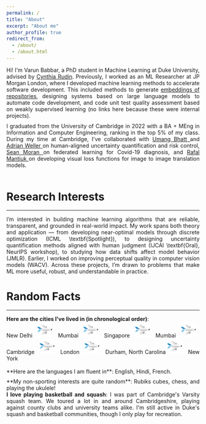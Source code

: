 ```yaml
---
permalink: /
title: "About"
excerpt: "About me"
author_profile: true
redirect_from:
  - /about/
  - /about.html
---
```


<div style="text-align: justify">
Hi! I'm Varun Babbar, a PhD student in Machine Learning at Duke University, advised by <a href="https://users.cs.duke.edu/~cynthia/">Cynthia Rudin</a>. Previously, I worked as an ML Researcher at JP Morgan London, where I developed machine learning methods to accelerate software development. This included methods to generate <a href='https://arxiv.org/pdf/2208.09495.pdf'> embeddings of repositories</a>, designing systems based on large language models to automate code development, and code unit test quality assessment based on weakly supervised learning (no links here because these were internal projects).
</div>
<div style="line-height:75%;">
    <br>
</div>
<div style="text-align: justify">
I graduated from the University of Cambridge in 2022 with a BA + MEng in Information and Computer Engineering, ranking in the top 5% of my class. During my time at Cambridge, I've collaborated with <a href='https://umangsbhatt.github.io/'> Umang Bhatt </a> and <a href='https://mlg.eng.cam.ac.uk/adrian/'> Adrian Weller </a> on human-aligned uncertainty quantification and risk control, <a href='https://sjmoran.github.io/'> Sean Moran </a> on federated learning for Covid-19 diagnosis, and <a href='https://www.cl.cam.ac.uk/~rkm38/'> Rafal Mantiuk </a> on developing visual loss functions for image to image translation models. 
<br>
<br>
</div>

# Research Interests

---

<div style="text-align: justify">
I’m interested in building machine learning algorithms that are reliable, transparent, and grounded in real-world impact. My work spans both theory and application — from developing near-optimal models through discrete optimization (ICML \textbf{Spotlight}), to designing uncertainty quantification methods aligned with human judgment (IJCAI \textbf{Oral}, NeurIPS workshop), to studying how data shifts affect model behavior (JMLR). Earlier, I worked on improving perceptual quality in computer vision models (WACV). Across these projects, I’m drawn to problems that make ML more useful, robust, and understandable in practice.

<!-- My research interests lie broadly in trustworthy machine learning and human-AI collaboration. In particular, I design algorithms, techniques, and frameworks that enable users to better understand the predictive models they are deploying as well as the data they train the models on. I like to think of my research as a tree:
</div>
![My Research Tree](/images/my_research_tree.png)
1. <div style="text-align: justify"> The characteristics of test and training datasets must be fully understood. In particular, having differing training and test distributions of data risks deployment of a model that is flawed. In these cases, explaining distribution shifts using interpretable methods is more important than viewing datasets through the lens of basic statistical measurements. </div>
2. <div style="text-align: justify"> The predictive model must be interpretable, computationally inexpensive to run, and have some guarantees on optimality. The end user and all relevant stakeholders should fully understand the operation and the limitations of the model. </div>
3. <div style="text-align: justify"> When full interpretability is not possible (e.g. with heavily parameterized models such as LLMs), can we obtain sound explanations from the model? </div> -->

# Random Facts

---

<div style="text-align: justify"> <b> Here are the cities I've lived in (in chronological order)</b>: <br> New Delhi &nbsp; <img src="files/plane.png" width="40" height="40"> &nbsp; Mumbai &nbsp; <img src="files/plane.png" width="40" height="40"> &nbsp; Singapore &nbsp; <img src="files/plane.png" width="40" height="40"> &nbsp; Mumbai &nbsp; <img src="files/plane.png" width="40" height="40"> &nbsp; Cambridge &nbsp; <img src="files/plane.png" width="40" height="40"> &nbsp; London &nbsp; <img src="files/plane.png" width="40" height="40"> &nbsp; Durham, North Carolina  <img src="files/plane.png" width="40" height="40"> &nbsp; New York </div>
<br>
**Here are the languages I am fluent in**: English, Hindi, French.
<div style="line-height:60%;">
    <br>
</div>
**My non-sporting interests are quite random**: Rubiks cubes, chess, and playing the ukulele!
<br>
<div style="text-align: justify"> <b> I love playing basketball and squash</b>: I was part of Cambridge's Varsity squash team. We toured a lot in and around Cambridgeshire, playing against county clubs and university teams alike. I'm still active in Duke's squash and basketball communities, though I only play for recreation. </div>

<!-- ## <!-- Create content & metadata -->

<!-- For site content, there is one markdown file for each type of content, which are stored in directories like \_publications, \_talks, \_posts, \_teaching, or \_pages. For example, each talk is a markdown file in the [\_talks directory](https://github.com/academicpages/academicpages.github.io/tree/master/_talks). At the top of each markdown file is structured data in YAML about the talk, which the theme will parse to do lots of cool stuff. The same structured data about a talk is used to generate the list of talks on the [Talks page](https://academicpages.github.io/talks), each [individual page](https://academicpages.github.io/talks/2012-03-01-talk-1) for specific talks, the talks section for the [CV page](https://academicpages.github.io/cv), and the [map of places you've given a talk](https://academicpages.github.io/talkmap.html) (if you run this [python file](https://github.com/academicpages/academicpages.github.io/blob/master/talkmap.py) or [Jupyter notebook](https://github.com/academicpages/academicpages.github.io/blob/master/talkmap.ipynb), which creates the HTML for the map based on the contents of the \_talks directory). -->

<!-- **Markdown generator**

I have also created [a set of Jupyter notebooks](https://github.com/academicpages/academicpages.github.io/tree/master/markdown_generator
) that converts a CSV containing structured data about talks or presentations into individual markdown files that will be properly formatted for the academicpages template. The sample CSVs in that directory are the ones I used to create my own personal website at stuartgeiger.com. My usual workflow is that I keep a spreadsheet of my publications and talks, then run the code in these notebooks to generate the markdown files, then commit and push them to the GitHub repository.

How to edit your site's GitHub repository
------
Many people use a git client to create files on their local computer and then push them to GitHub's servers. If you are not familiar with git, you can directly edit these configuration and markdown files directly in the github.com interface. Navigate to a file (like [this one](https://github.com/academicpages/academicpages.github.io/blob/master/_talks/2012-03-01-talk-1.md) and click the pencil icon in the top right of the content preview (to the right of the "Raw | Blame | History" buttons). You can delete a file by clicking the trashcan icon to the right of the pencil icon. You can also create new files or upload files by navigating to a directory and clicking the "Create new file" or "Upload files" buttons.

Example: editing a markdown file for a talk
![Editing a markdown file for a talk](/images/editing-talk.png)

For more info
------
More info about configuring academicpages can be found in [the guide](https://academicpages.github.io/markdown/). The [guides for the Minimal Mistakes theme](https://mmistakes.github.io/minimal-mistakes/docs/configuration/) (which this theme was forked from) might also be helpful. -->
